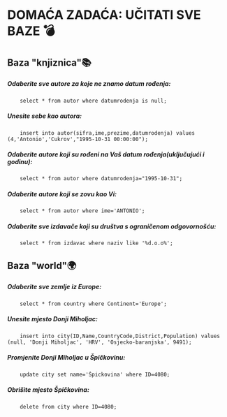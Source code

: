 # DOMAĆA ZADAĆA: UČITATI SVE BAZE :bomb:

## Baza "knjiznica":books:
##### Odaberite sve autore za koje ne znamo datum rođenja:
        select * from autor where datumrodenja is null;
##### Unesite sebe kao autora:
        insert into autor(sifra,ime,prezime,datumrodenja) values (4,'Antonio','Cukrov',"1995-10-31 00:00:00");
##### Odaberite autore koji su rođeni na Vaš datum rođenja(uključujući i godinu):
        select * from autor where datumrodenja="1995-10-31";
##### Odaberite autore koji se zovu kao Vi:
        select * from autor where ime='ANTONIO';
##### Odaberite sve izdavače koji su društva s ograničenom odgovornošću:
        select * from izdavac where naziv like '%d.o.o%';

## Baza "world":earth_africa:
##### Odaberite sve zemlje iz Europe:
        select * from country where Continent='Europe';
##### Unesite mjesto Donji Miholjac:
        insert into city(ID,Name,CountryCode,District,Population) values (null, 'Donji Miholjac', 'HRV', 'Osjecko-baranjska', 9491);
##### Promjenite Donji Miholjac u Špičkovinu:
        update city set name='Špickovina' where ID=4080;
##### Obrišite mjesto Špičkovina:
        delete from city where ID=4080;
